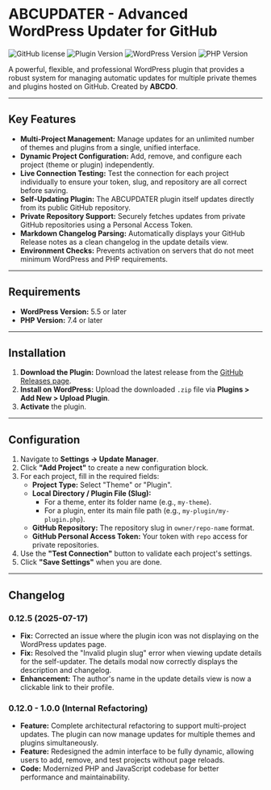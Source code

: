 # ABCUPDATER - Advanced WordPress Updater for GitHub

![GitHub license](https://img.shields.io/badge/license-MIT-blue.svg)
![Plugin Version](https://img.shields.io/badge/version-0.12.5-orange)
![WordPress Version](https://img.shields.io/badge/WordPress-5.5+-blue)
![PHP Version](https://img.shields.io/badge/PHP-7.4+-blueviolet)

A powerful, flexible, and professional WordPress plugin that provides a robust system for managing automatic updates for multiple private themes and plugins hosted on GitHub. Created by **ABCDO**.

---

## Key Features

-   **Multi-Project Management:** Manage updates for an unlimited number of themes and plugins from a single, unified interface.
-   **Dynamic Project Configuration:** Add, remove, and configure each project (theme or plugin) independently.
-   **Live Connection Testing:** Test the connection for each project individually to ensure your token, slug, and repository are all correct before saving.
-   **Self-Updating Plugin:** The ABCUPDATER plugin itself updates directly from its public GitHub repository.
-   **Private Repository Support:** Securely fetches updates from private GitHub repositories using a Personal Access Token.
-   **Markdown Changelog Parsing:** Automatically displays your GitHub Release notes as a clean changelog in the update details view.
-   **Environment Checks:** Prevents activation on servers that do not meet minimum WordPress and PHP requirements.

---

## Requirements

-   **WordPress Version:** 5.5 or later
-   **PHP Version:** 7.4 or later

---

## Installation

1.  **Download the Plugin:** Download the latest release from the [GitHub Releases page](https://github.com/ABCDO-TN/ABCUPDATER/releases).
2.  **Install on WordPress:** Upload the downloaded `.zip` file via **Plugins > Add New > Upload Plugin**.
3.  **Activate** the plugin.

---

## Configuration

1.  Navigate to **Settings -> Update Manager**.
2.  Click **"Add Project"** to create a new configuration block.
3.  For each project, fill in the required fields:
    *   **Project Type:** Select "Theme" or "Plugin".
    *   **Local Directory / Plugin File (Slug):**
        *   For a theme, enter its folder name (e.g., `my-theme`).
        *   For a plugin, enter its main file path (e.g., `my-plugin/my-plugin.php`).
    *   **GitHub Repository:** The repository slug in `owner/repo-name` format.
    *   **GitHub Personal Access Token:** Your token with `repo` access for private repositories.
4.  Use the **"Test Connection"** button to validate each project's settings.
5.  Click **"Save Settings"** when you are done.

---

## Changelog

### 0.12.5 (2025-07-17)
-   **Fix:** Corrected an issue where the plugin icon was not displaying on the WordPress updates page.
-   **Fix:** Resolved the "Invalid plugin slug" error when viewing update details for the self-updater. The details modal now correctly displays the description and changelog.
-   **Enhancement:** The author's name in the update details view is now a clickable link to their profile.

### 0.12.0 - 1.0.0 (Internal Refactoring)
-   **Feature:** Complete architectural refactoring to support multi-project updates. The plugin can now manage updates for multiple themes and plugins simultaneously.
-   **Feature:** Redesigned the admin interface to be fully dynamic, allowing users to add, remove, and test projects without page reloads.
-   **Code:** Modernized PHP and JavaScript codebase for better performance and maintainability.
